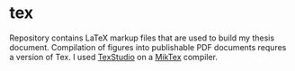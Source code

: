 # tex
Repository contains LaTeX markup files that are used to build my thesis document. Compilation of figures into publishable PDF documents requres a version of Tex. I used [TexStudio](http://texstudio.sourceforge.net/) on a [MikTex](http://miktex.org/) compiler.
